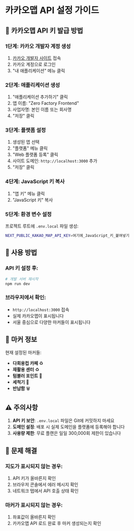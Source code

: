 # 카카오맵 API 설정 가이드

## 🔑 **카카오맵 API 키 발급 방법**

### 1단계: 카카오 개발자 계정 생성
1. [카카오 개발자 사이트](https://developers.kakao.com/) 접속
2. 카카오 계정으로 로그인
3. "내 애플리케이션" 메뉴 클릭

### 2단계: 애플리케이션 생성
1. "애플리케이션 추가하기" 클릭
2. 앱 이름: "Zero Factory Frontend"
3. 사업자명: 본인 이름 또는 회사명
4. "저장" 클릭

### 3단계: 플랫폼 설정
1. 생성된 앱 선택
2. "플랫폼" 메뉴 클릭
3. "Web 플랫폼 등록" 클릭
4. 사이트 도메인: `http://localhost:3000` 추가
5. "저장" 클릭

### 4단계: JavaScript 키 복사
1. "앱 키" 메뉴 클릭
2. "JavaScript 키" 복사

### 5단계: 환경 변수 설정
프로젝트 루트에 `.env.local` 파일 생성:

```bash
NEXT_PUBLIC_KAKAO_MAP_API_KEY=여기에_JavaScript_키_붙여넣기
```

## 🚀 **사용 방법**

### API 키 설정 후:
```bash
# 개발 서버 재시작
npm run dev
```

### 브라우저에서 확인:
- `http://localhost:3000` 접속
- 실제 카카오맵이 표시됩니다
- 서울 중심으로 다양한 마커들이 표시됩니다

## 📍 **마커 정보**

현재 설정된 마커들:
- **다회용컵 카페** ♻️
- **재활용 센터** ♻️  
- **텀블러 포인트** 🏪
- **세척기** 🧼
- **반납함** 🗑️

## ⚠️ **주의사항**

1. **API 키 보안**: `.env.local` 파일은 Git에 커밋하지 마세요
2. **도메인 설정**: 배포 시 실제 도메인을 플랫폼에 등록해야 합니다
3. **사용량 제한**: 무료 플랜은 일일 300,000회 제한이 있습니다

## 🔧 **문제 해결**

### 지도가 표시되지 않는 경우:
1. API 키가 올바른지 확인
2. 브라우저 콘솔에서 에러 메시지 확인
3. 네트워크 탭에서 API 호출 상태 확인

### 마커가 표시되지 않는 경우:
1. 좌표값이 올바른지 확인
2. 카카오맵 API 로드 완료 후 마커 생성되는지 확인
